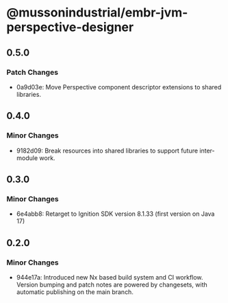 # @mussonindustrial/embr-jvm-perspective-designer

## 0.5.0

### Patch Changes

- 0a9d03e: Move Perspective component descriptor extensions to shared libraries.

## 0.4.0

### Minor Changes

- 9182d09: Break resources into shared libraries to support future inter-module work.

## 0.3.0

### Minor Changes

- 6e4abb8: Retarget to Ignition SDK version 8.1.33 (first version on Java 17)

## 0.2.0

### Minor Changes

- 944e17a: Introduced new Nx based build system and CI workflow. Version bumping and patch notes are powered by changesets, with automatic publishing on the main branch.
